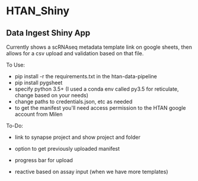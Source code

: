 # HTAN_Shiny
## Data Ingest Shiny App

Currently shows a scRNAseq metadata template link on google sheets, then allows for a csv upload and validation based on that file. 

To Use:
- pip install -r the requirements.txt in the htan-data-pipeline
- pip install pygsheet
- specify python 3.5+ (I used a conda env called py3.5 for reticulate, change based on your needs)
- change paths to credentials.json, etc as needed
- to get the manifest you'll need access permission to the HTAN google account from Milen


To-Do:
- link to synapse project and show project and folder

- option to get previously uploaded manifest
- progress bar for upload
- reactive based on assay input (when we have more templates)

